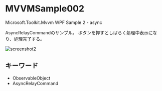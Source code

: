# MVVMSample002
Microsoft.Toolkit.Mvvm WPF Sample 2 - async

AsyncRelayCommandのサンプル。
ボタンを押すとしばらく処理中表示になり、処理完了する。

![screenshot2](https://user-images.githubusercontent.com/81235941/115360297-77477600-a1fa-11eb-8c91-c2c437e06be8.png)

## キーワード

* ObservableObject
* AsyncRelayCommand
